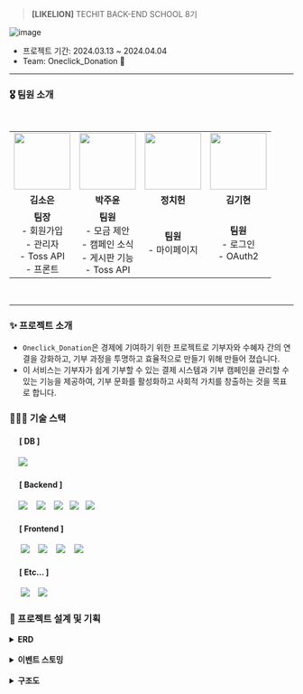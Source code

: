 > **[LIKELION]** TECHIT BACK-END SCHOOL 8기

![image](https://github.com/likelion-backend8th-5team/Oneclick_Donation/blob/main/OneclickDonation/assets/oneclick_donation.png)

- 프로젝트 기간: 2024.03.13 ~ 2024.04.04
- Team: Oneclick_Donation 🤍

---


### 🎖️  팀원 소개
<br>
<div align="center"> 
<table>
    <tr>
        <td align="center">
            <a>
            </a>
                <img src="https://github.com/likelion-backend8th-5team/Oneclick_Donation/blob/main/OneclickDonation/assets/profile.png" width="100px" />
        </td>
        <td align="center">
            <a>
                <img src="https://github.com/likelion-backend8th-5team/Oneclick_Donation/blob/main/OneclickDonation/assets/bagjuyun.png" width="100px" />
            </a>
        </td>
        <td align="center">
            <a>
                <img src="https://github.com/likelion-backend8th-5team/Oneclick_Donation/blob/main/OneclickDonation/assets/chi.png" width="100px" />
            </a>
        </td>
        <td align="center">
            <a>
                <img src="https://github.com/likelion-backend8th-5team/Oneclick_Donation/blob/main/OneclickDonation/assets/images.png" width="100px" />
            </a>
        </td>
    </tr>
    <tr>
        <td align="center">
            <b>김소은</b>
        </td>
        <td align="center">
            <b>박주윤</b>
        </td>
        <td align="center">
            <b>정치헌</b>
        </td>
        <td align="center">
            <b>김기현</b>
        </td>
    </tr>
  <tr>
        <td align="center">
            <b>팀장</b>
            <br>
            - 회원가입 <br>
            - 관리자 <br>
            - Toss API <br>
            - 프론트 
        </td>
        <td align="center">
            <b>팀원</b>
            <br>
            - 모금 제안 <br>
            - 캠페인 소식 <br>
            - 게시판 기능 <br>
            - Toss API
        </td>
        <td align="center">
            <b>팀원</b>
            <br>
            - 마이페이지
        </td>
        <td align="center">
           <b>팀원</b>
            <br>
            - 로그인 <br>
            - OAuth2
        </td>
    </tr>
</table>
</div>
<br>

---

### ✨ 프로젝트 소개


- `Oneclick_Donation`은 경제에 기여하기 위한 프로젝트로 기부자와 수혜자 간의 연결을 강화하고, 기부 과정을 투명하고 효율적으로 만들기 위해 만들어 졌습니다. 
- 이 서비스는 기부자가 쉽게 기부할 수 있는 결제 시스템과 기부 캠페인을 관리할 수 있는 기능을 제공하여, 기부 문화를 활성화하고 사회적 가치를 창출하는 것을 목표로 합니다.


### 👩🏻‍💻 기술 스택 

#### &nbsp;　[ DB ]
&nbsp;&nbsp;&nbsp; <img src="https://img.shields.io/badge/SQLite-003B57?style=flat-square&logo=sqlite&logoColor=white"/>

#### &nbsp;　[ Backend ]

&nbsp;&nbsp;&nbsp; <img src="https://img.shields.io/badge/Java 17-FF160B?style=flat-square&logo=java&logoColor=white"/>&nbsp;&nbsp;&nbsp; <img src="https://img.shields.io/badge/Spring Boot-6DB33F?style=flat-square&logo=springboot&logoColor=white"/>&nbsp;&nbsp;&nbsp; <img src="https://img.shields.io/badge/Spring Security-6DB33F?style=flat&logo=springsecurity&logoColor=white&color=darkgreen"/>&nbsp;&nbsp;&nbsp;<img src="https://img.shields.io/badge/JsonWebToken-000000?style=flat-square&logo=JSON Web Tokens&logoColor=white"/>&nbsp;&nbsp;&nbsp;<img src="https://img.shields.io/badge/JPA-088142?style=flat-square&logo=jpa&logoColor=white"/>

#### &nbsp;　[ Frontend ]

&nbsp;&nbsp;&nbsp;&nbsp; <img src="https://img.shields.io/badge/HTML5-E34F26?style=flat&logo=HTML5&logoColor=white">&nbsp;&nbsp;&nbsp;&nbsp;<img src="https://img.shields.io/badge/CSS-1572B6?style=flat&logo=CSS3&logoColor=white&color=darkblue">&nbsp;&nbsp;&nbsp;&nbsp;<img src="https://img.shields.io/badge/JavaScript-F7DF1E?style=flat&logo=JavaScript&logoColor=black">&nbsp;&nbsp;&nbsp;&nbsp;<img src="https://img.shields.io/badge/Thymeleaf-005F0F?style=flat-square&logo=thymeleaf&logoColor=white"/>

#### &nbsp;　[ Etc... ]

&nbsp;&nbsp;&nbsp;&nbsp; <img src="https://img.shields.io/badge/GitHub-181717?style=flat-square&logo=github&logoColor=white"/>&nbsp;&nbsp;&nbsp;&nbsp;<img src="https://img.shields.io/badge/Notion-000000?style=flat-square&logo=notion&logoColor=white"/>

### 📝 프로젝트 설계 및 기획

<details>
<summary><strong>ERD</strong></summary>

![ERD](https://github.com/likelion-backend8th-5team/Oneclick_Donation/blob/main/OneclickDonation/assets/ERD.png)


</details>
<br>

<details>
<summary><strong>이벤트 스토밍</strong></summary>

![event](https://github.com/likelion-backend8th-5team/Oneclick_Donation/blob/main/OneclickDonation/assets/event.png)

</details>

<br>

<details>
<summary><strong>구조도</strong></summary>

![event](https://github.com/likelion-backend8th-5team/Oneclick_Donation/blob/main/OneclickDonation/assets/gujodo.png)

</details>
